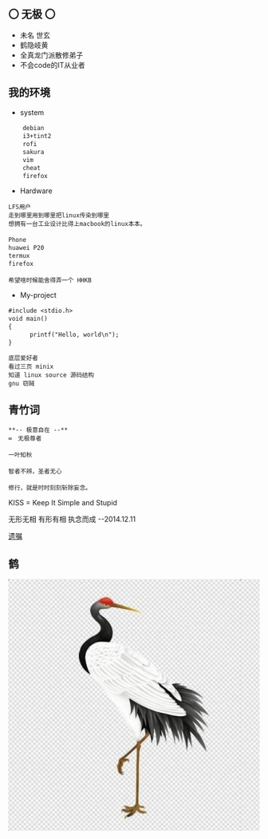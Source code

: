 
## 〇 无极 〇

* 未名 世玄
* 鹤隐岐黄
* 全真龙门派散修弟子
* 不会code的IT从业者

## 我的环境

* system 

```
    debian
    i3+tint2
    rofi
    sakura
    vim
    cheat
    firefox
```

*  Hardware 

```
LFS用户
走到哪里用到哪里把linux传染到哪里
想拥有一台工业设计比得上macbook的linux本本。

Phone
huawei P20 
termux 
firefox

希望啥时候能舍得弄一个 HHKB
```

*  My-project 

```
#include <stdio.h>
void main() 
{
      printf("Hello, world\n");
}
```
```
底层爱好者 
看过三页 minix 
知道 linux source 源码结构
gnu 窃贼
```

## 青竹词

```
**-- 极意自在 --**
∞　无极尊者

一叶知秋

智者不辨，圣者无心

修行，就是时时刻刻斩除妄念。
```

KISS = Keep It Simple and Stupid

无形无相 有形有相 执念而成
--2014.12.11

[遗嘱](/dao/遗嘱.md) 

## 鹤
![鹤隐](../res/鹤隐.jpg)